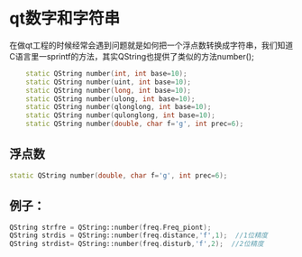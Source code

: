 # qt数字和字符串

在做qt工程的时候经常会遇到问题就是如何把一个浮点数转换成字符串，我们知道C语言里一sprintf的方法，其实QString也提供了类似的方法number();

```c++
    static QString number(int, int base=10);
    static QString number(uint, int base=10);
    static QString number(long, int base=10);
    static QString number(ulong, int base=10);
    static QString number(qlonglong, int base=10);
    static QString number(qulonglong, int base=10);
    static QString number(double, char f='g', int prec=6);
```



## 浮点数

```c++
static QString number(double, char f='g', int prec=6);
```



## 例子：









```c++
QString strfre = QString::number(freq.Freq_piont);
QString strdis = QString::number(freq.distance,'f',1);  //1位精度
QString strdist= QString::number(freq.disturb,'f',2);  //2位精度
```